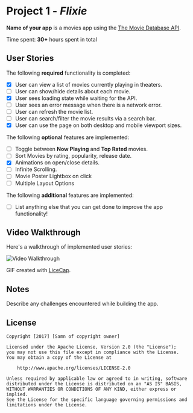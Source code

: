 # Project 1 - *Flixie*

**Name of your app** is a movies app using the [The Movie Database API](http://docs.themoviedb.apiary.io/#).

Time spent: **30+** hours spent in total

## User Stories

The following **required** functionality is completed:

- [x] User can view a list of movies currently playing in theaters.
- [ ] User can show/hide details about each movie.
- [x] User sees loading state while waiting for the API.
- [ ] User sees an error message when there is a network error.
- [ ] User can refresh the movie list.
- [ ] User can search/filter the movie results via a search bar.
- [x] User can use the page on both desktop and mobile viewport sizes.

The following **optional** features are implemented:

- [ ] Toggle between **Now Playing** and **Top Rated** movies.
- [ ] Sort Movies by rating, popularity, release date.
- [x] Animations on open/close details.
- [ ] Infinite Scrolling.
- [ ] Movie Poster Lightbox on click
- [ ] Multiple Layout Options

The following **additional** features are implemented:

- [ ] List anything else that you can get done to improve the app functionality!

## Video Walkthrough

Here's a walkthrough of implemented user stories:

<img src='https://i.imgur.com/IPoehdJ.gif' title='Video Walkthrough' width='' alt='Video Walkthrough' />

GIF created with [LiceCap](http://www.cockos.com/licecap/).

## Notes

Describe any challenges encountered while building the app.

## License

    Copyright [2017] [Samn of copyright owner]

    Licensed under the Apache License, Version 2.0 (the "License");
    you may not use this file except in compliance with the License.
    You may obtain a copy of the License at

        http://www.apache.org/licenses/LICENSE-2.0

    Unless required by applicable law or agreed to in writing, software
    distributed under the License is distributed on an "AS IS" BASIS,
    WITHOUT WARRANTIES OR CONDITIONS OF ANY KIND, either express or implied.
    See the License for the specific language governing permissions and
    limitations under the License.
